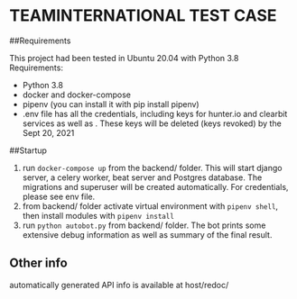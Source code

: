 # TEAMINTERNATIONAL TEST CASE

##Requirements

This project had been tested in Ubuntu 20.04 with Python 3.8
Requirements:
- Python 3.8
- docker and docker-compose
- pipenv (you can install it with pip install pipenv)
- .env file has all the credentials, including keys for hunter.io and clearbit
services as well as . These keys will be deleted (keys revoked)
by the Sept 20, 2021

##Startup

1. run `docker-compose up` from the backend/ folder. This will start django server, a celery worker, beat server and
Postgres database. The migrations and superuser will be created automatically. For credentials, please see env file.
2. from backend/ folder activate virtual environment with `pipenv shell`, then install modules with `pipenv install`
3. run `python autobot.py` from backend/ folder. The bot prints some extensive debug information as well as summary of
the final result.

## Other info
automatically generated API info is available at host/redoc/ 